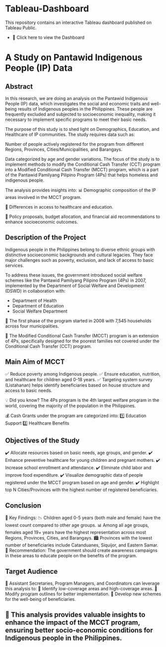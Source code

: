 # Tableau-Dashboard
This repository contains an interactive Tableau dashboard published on Tableau Public.
- 🔗 Click here to view the Dashboard

# A Study on Pantawid Indigenous People (IP) Data
## Abstract
In this research, we are doing an analysis on the Pantawid Indigenous People (IP) data, which investigates the social and economic traits and well-being results of Indigenous peoples in the Philippines. These people are frequently excluded and subjected to socioeconomic inequality, making it necessary to implement specific programs to meet their basic needs.

The purpose of this study is to shed light on Demographics, Education, and Healthcare of IP communities. The study requires data such as:

Number of people actively registered for the program from different Regions, Provinces, Cities/Municipalities, and Barangays.

Data categorized by age and gender variations.
The focus of the study is to implement methods to modify the Conditional Cash Transfer (CCT) program into a Modified Conditional Cash Transfer (MCCT) program, which is a part of the Pantawid Pamilyang Pilipino Program (4Ps) that helps homeless and indigenous people.

The analysis provides insights into:
📊 Demographic composition of the IP areas involved in the MCCT program.

🏥 Differences in access to healthcare and education.

📢 Policy proposals, budget allocation, and financial aid recommendations to enhance socioeconomic outcomes.

## Description of the Project
Indigenous people in the Philippines belong to diverse ethnic groups with distinctive socioeconomic backgrounds and cultural legacies. They face major challenges such as poverty, exclusion, and lack of access to basic services.

To address these issues, the government introduced social welfare schemes like the Pantawid Pamilyang Pilipino Program (4Ps) in 2007, implemented by the Department of Social Welfare and Development (DSWD) in collaboration with:

- Department of Health
- Department of Education
- Social Welfare Department
  
🔹 The first phase of the program started in 2008 with 7,545 households across four municipalities.

🔹 The Modified Conditional Cash Transfer (MCCT) program is an extension of 4Ps, specifically designed for the poorest families not covered under the Conditional Cash Transfer (CCT) program.

## Main Aim of MCCT
✅ Reduce poverty among Indigenous people.
✅ Ensure education, nutrition, and healthcare for children aged 0-18 years.
✅ Targeting system survey (Listahanan) helps identify beneficiaries based on house structure and access to basic needs.

💡 Did you know? The 4Ps program is the 4th largest welfare program in the world, covering the majority of the population in the Philippines.

💰 Cash Grants under the program are categorized into:
1️⃣ Education Support
2️⃣ Healthcare Benefits

## Objectives of the Study
✔️ Allocate resources based on basic needs, age groups, and gender.
✔️ Enhance preventive healthcare for young children and pregnant mothers.
✔️ Increase school enrollment and attendance.
✔️ Eliminate child labor and improve food expenditure.
✔️ Visualize demographic data of people registered under the MCCT program based on age and gender.
✔️ Highlight top N Cities/Provinces with the highest number of registered beneficiaries.

## Conclusion
📌 Key Findings:
📉 Children aged 0-5 years (both male and female) have the lowest count compared to other age groups.
📊 Among all age groups, females aged 19+ years have the highest representation across most Regions, Provinces, Cities, and Barangays.
🏙️ Provinces with the lowest number of beneficiaries include Catanduanes, Siquijor, and Eastern Samar.
📢 Recommendation: The government should create awareness campaigns in these areas to educate people on the benefits of the program.

## Target Audience
🎯 Assistant Secretaries, Program Managers, and Coordinators can leverage this analysis to:
🔹 Identify low-coverage areas and high-coverage areas.
🔹 Modify program outlines for better implementation.
🔹 Develop new schemes for the well-being of beneficiaries.

## 🚀 This analysis provides valuable insights to enhance the impact of the MCCT program, ensuring better socio-economic conditions for Indigenous people in the Philippines.
